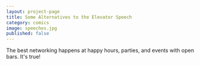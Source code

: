 ```yaml
---
layout: project-page
title: Some Alternatives to the Elevator Speech
category: comics
image: speeches.jpg
published: false
---
```

 The best networking happens at happy hours, parties, and events with open bars. It's true!